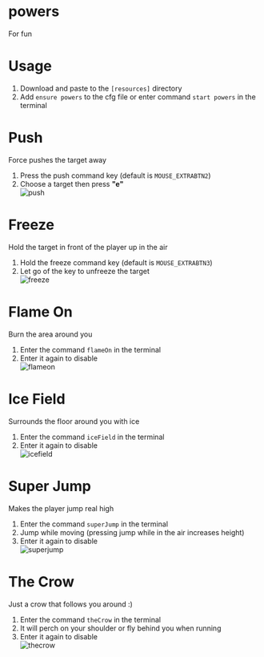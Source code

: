 # powers
For fun

# Usage
1. Download and paste to the `[resources]` directory
2. Add `ensure powers` to the cfg file or enter command `start powers` in the terminal

# Push
Force pushes the target away
1. Press the push command key (default is `MOUSE_EXTRABTN2`)
2. Choose a target then press **"e"** <br />
![push](https://github.com/YohananL/powers/assets/156287601/8c1f8d03-96e2-4341-a32b-d1707bc94ef9)

# Freeze
Hold the target in front of the player up in the air
1. Hold the freeze command key (default is `MOUSE_EXTRABTN3`)
2. Let go of the key to unfreeze the target <br />
![freeze](https://github.com/YohananL/powers/assets/156287601/7d5ca8c0-b87e-45a3-9f57-8dee0b3bc3b5)

# Flame On
Burn the area around you
1. Enter the command `flameOn` in the terminal
2. Enter it again to disable <br />
![flameon](https://github.com/YohananL/powers/assets/156287601/c53d0e55-b013-4795-af8b-8f03eb22d408)

# Ice Field
Surrounds the floor around you with ice
1. Enter the command `iceField` in the terminal
2. Enter it again to disable <br />
![icefield](https://github.com/YohananL/powers/assets/156287601/2833c83f-c3d7-41cd-b533-52a6d9fa2f9b)

# Super Jump
Makes the player jump real high
1. Enter the command `superJump` in the terminal
2. Jump while moving (pressing jump while in the air increases height)
3. Enter it again to disable <br />
![superjump](https://github.com/YohananL/powers/assets/156287601/7a094e74-a65d-478d-bfc6-e61eabe2f200)

# The Crow
Just a crow that follows you around :)
1. Enter the command `theCrow` in the terminal
2. It will perch on your shoulder or fly behind you when running
3. Enter it again to disable <br />
![thecrow](https://github.com/YohananL/powers/assets/156287601/fdd4199d-f55c-41c5-814b-c0e8686335ad)
